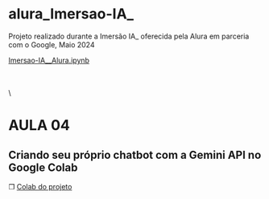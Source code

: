 # alura_Imersao-IA_

Projeto realizado durante a Imersão IA_ oferecida pela Alura em parceria com o Google, Maio 2024

[Imersao-IA__Alura.ipynb](/[Imersão_IA_2ª_edição]_Chatbot_Aula_04.ipynb) 

\
\
\


# AULA 04
## Criando seu próprio chatbot com a Gemini API no Google Colab

❐ [Colab do projeto](https://colab.research.google.com/github/dcampos90/alura_Imersao-IA_A04/blob/main/%5BImers%C3%A3o_IA_2%C2%AA_edi%C3%A7%C3%A3o%5D_Chatbot_Aula_04.ipynb) 
